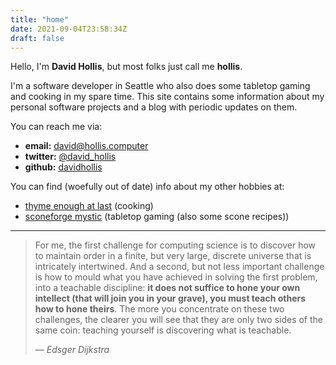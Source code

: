 ```yaml
---
title: "home"
date: 2021-09-04T23:58:34Z
draft: false
---
```


Hello, I'm **David Hollis**, but most folks just call me **hollis**.

I'm a software developer in Seattle who also does some tabletop gaming and cooking in my spare time. This site contains some information about my personal software projects and a blog with periodic updates on them.

You can reach me via:

- **email:** [david@hollis.computer](mailto:david@hollis.computer)  
- **twitter:** [@david_hollis](https://twitter.com/david_hollis)  
- **github:** [davidhollis](https://github.com/davidhollis)

You can find (woefully out of date) info about my other hobbies at:

- [thyme enough at last](https://thymeenoughatlast.com/) (cooking)
- [sconeforge mystic](https://sconeforgemystic.com/) (tabletop gaming (also some scone recipes))

* * *

> For me, the first challenge for computing science is to discover how to maintain order in a finite, but very large, discrete universe that is intricately intertwined. And a second, but not less important challenge is how to mould what you have achieved in solving the first problem, into a teachable discipline: **it does not suffice to hone your own intellect (that will join you in your grave), you must teach others how to hone theirs**. The more you concentrate on these two challenges, the clearer you will see that they are only two sides of the same coin: teaching yourself is discovering what is teachable.
>
> — _Edsger Dijkstra_